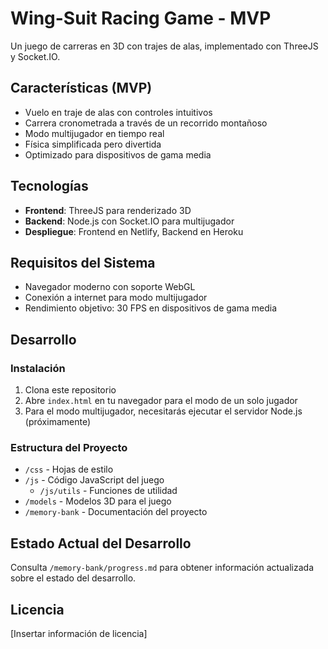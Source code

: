 # Wing-Suit Racing Game - MVP

Un juego de carreras en 3D con trajes de alas, implementado con ThreeJS y Socket.IO.

## Características (MVP)

- Vuelo en traje de alas con controles intuitivos
- Carrera cronometrada a través de un recorrido montañoso
- Modo multijugador en tiempo real
- Física simplificada pero divertida
- Optimizado para dispositivos de gama media

## Tecnologías

- **Frontend**: ThreeJS para renderizado 3D
- **Backend**: Node.js con Socket.IO para multijugador
- **Despliegue**: Frontend en Netlify, Backend en Heroku

## Requisitos del Sistema

- Navegador moderno con soporte WebGL
- Conexión a internet para modo multijugador
- Rendimiento objetivo: 30 FPS en dispositivos de gama media

## Desarrollo

### Instalación

1. Clona este repositorio
2. Abre `index.html` en tu navegador para el modo de un solo jugador
3. Para el modo multijugador, necesitarás ejecutar el servidor Node.js (próximamente)

### Estructura del Proyecto

- `/css` - Hojas de estilo
- `/js` - Código JavaScript del juego
  - `/js/utils` - Funciones de utilidad
- `/models` - Modelos 3D para el juego
- `/memory-bank` - Documentación del proyecto

## Estado Actual del Desarrollo

Consulta `/memory-bank/progress.md` para obtener información actualizada sobre el estado del desarrollo.

## Licencia

[Insertar información de licencia] 
